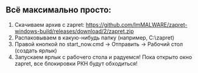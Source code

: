 ## Всё максимально просто:
1. Скачиваем архив с zapret: https://github.com/ImMALWARE/zapret-windows-build/releases/download/2/zapret.zip
2. Распаковываем в какую-нибудь папку (например, C:\zapret)
3. Правой кнопкой по start_now.cmd -> Отправить -> Рабочий стол (создать ярлык)
4. Запускаем ярлык с рабочего стола и радуемся! Пока открыто окно zapret, все блокировки РКН будут обходиться!
